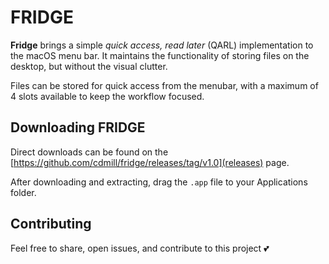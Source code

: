 # FRIDGE

**Fridge** brings a simple _quick access, read later_ (QARL) implementation to the macOS menu bar.
It maintains the functionality of storing files on the desktop, but without the visual clutter.

Files can be stored for quick access from the menubar, with a maximum of 4 slots available to keep the workflow focused.

## Downloading FRIDGE

Direct downloads can be found on the [https://github.com/cdmill/fridge/releases/tag/v1.0](releases) page.

After downloading and extracting, drag the `.app` file to your Applications folder.

## Contributing

Feel free to share, open issues, and contribute to this project 💕
